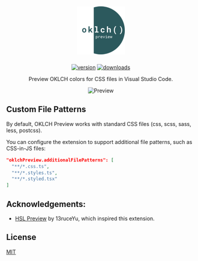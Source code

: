 <h1 align="center">
  <img src="./assets/icon.png" alt="OKLCH Preview" height="128" />
</h1>

<p align="center">
  <a href="https://marketplace.visualstudio.com/items?itemName=nize.oklch-preview"><img src="https://vsmarketplacebadges.dev/version-short/nize.oklch-preview.svg" alt="version" /></a>
  <a href="https://marketplace.visualstudio.com/items?itemName=nize.oklch-preview"><img src="https://vsmarketplacebadges.dev/downloads-short/nize.oklch-preview.svg" alt="downloads" /></a>
</p>

<p align="center">
  Preview OKLCH colors for CSS files in Visual Studio Code.
</p>

<p align="center">
<img src="https://github.com/user-attachments/assets/d619d658-ddb1-4116-8bf1-c00876cbe873" alt="Preview" />
</p>

## Custom File Patterns

By default, OKLCH Preview works with standard CSS files (css, scss, sass, less, postcss).

You can configure the extension to support additional file patterns, such as CSS-in-JS files:

```json
"oklchPreview.additionalFilePatterns": [
  "**/*.css.ts",
  "**/*.styles.ts",
  "**/*.styled.tsx"
]
```

## Acknowledgements:

- [HSL Preview](https://github.com/13ruceYu/hsl-preview) by 13ruceYu, which inspired this extension.

## License

[MIT](LICENSE)
